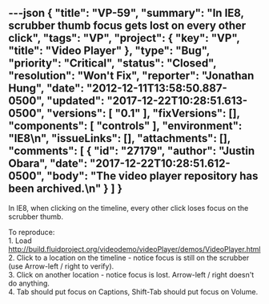 ---json
{
  "title": "VP-59",
  "summary": "In IE8, scrubber thumb focus gets lost on every other click",
  "tags": "VP",
  "project": {
    "key": "VP",
    "title": "Video Player"
  },
  "type": "Bug",
  "priority": "Critical",
  "status": "Closed",
  "resolution": "Won't Fix",
  "reporter": "Jonathan Hung",
  "date": "2012-12-11T13:58:50.887-0500",
  "updated": "2017-12-22T10:28:51.613-0500",
  "versions": [
    "0.1"
  ],
  "fixVersions": [],
  "components": [
    "controls"
  ],
  "environment": "IE8\n",
  "issueLinks": [],
  "attachments": [],
  "comments": [
    {
      "id": "27179",
      "author": "Justin Obara",
      "date": "2017-12-22T10:28:51.612-0500",
      "body": "The video player repository has been archived.\n"
    }
  ]
}
---
In IE8, when clicking on the timeline, every other click loses focus on the scrubber thumb.

To reproduce:\
1\. Load <http://build.fluidproject.org/videodemo/videoPlayer/demos/VideoPlayer.html>\
2\. Click to a location on the timeline - notice focus is still on the scrubber (use Arrow-left / right to verify).\
3\. Click on another location - notice focus is lost. Arrow-left / right doesn't do anything.\
4\. Tab should put focus on Captions, Shift-Tab should put focus on Volume.

        